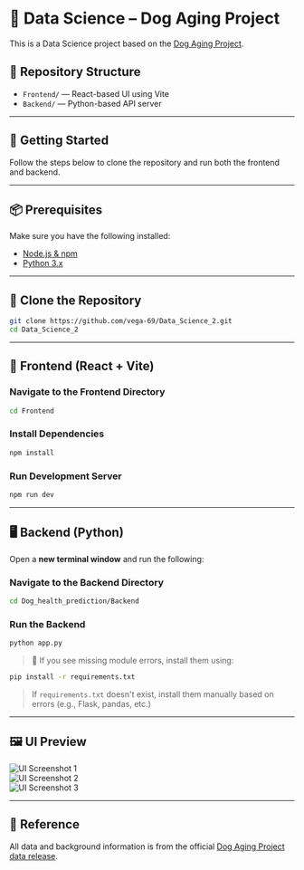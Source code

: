 # 🧠 Data Science – Dog Aging Project

This is a Data Science project based on the [Dog Aging Project](https://github.com/dogagingproject/dataRelease).

## 📁 Repository Structure

- `Frontend/` — React-based UI using Vite
- `Backend/` — Python-based API server

---

## 🚀 Getting Started

Follow the steps below to clone the repository and run both the frontend and backend.

---

## 📦 Prerequisites

Make sure you have the following installed:

- [Node.js & npm](https://nodejs.org/)
- [Python 3.x](https://www.python.org/downloads/)

---

## 🔄 Clone the Repository

```bash
git clone https://github.com/vega-69/Data_Science_2.git
cd Data_Science_2
```

---

## 🎨 Frontend (React + Vite)

### Navigate to the Frontend Directory

```bash
cd Frontend
```

### Install Dependencies

```bash
npm install
```

### Run Development Server

```bash
npm run dev
```

---

## 🖥️ Backend (Python)

Open a **new terminal window** and run the following:

### Navigate to the Backend Directory

```bash
cd Dog_health_prediction/Backend
```

### Run the Backend

```bash
python app.py
```

> 🔧 If you see missing module errors, install them using:

```bash
pip install -r requirements.txt
```

> If `requirements.txt` doesn't exist, install them manually based on errors (e.g., Flask, pandas, etc.)

---

## 🖼️ UI Preview

![UI Screenshot 1](images/image_3.png)  
![UI Screenshot 2](images/image_1.png)  
![UI Screenshot 3](images/image_2.png)

---

## 📄 Reference

All data and background information is from the official [Dog Aging Project data release](https://github.com/dogagingproject/dataRelease).
